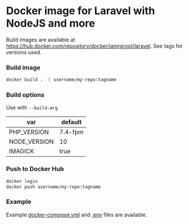 # Docker image for Laravel with NodeJS and more

Build images are available at https://hub.docker.com/repository/docker/iamrgroot/laravel. See tags for versions used.

### Build image

```bash
docker build . -t username/my-repo:tagname
```

### Build options

Use with `--build-arg`

| var          | default |
|--------------|---------|
| PHP_VERSION  | 7.4-fpm |
| NODE_VERSION | 10      |
| IMAGICK      | true    |

### Push to Docker Hub

```bash
docker login
docker push username/my-repo:tagname
```

### Example

Example [docker-compose.yml](docker-compose.yml) and [.env](.env) files are available.